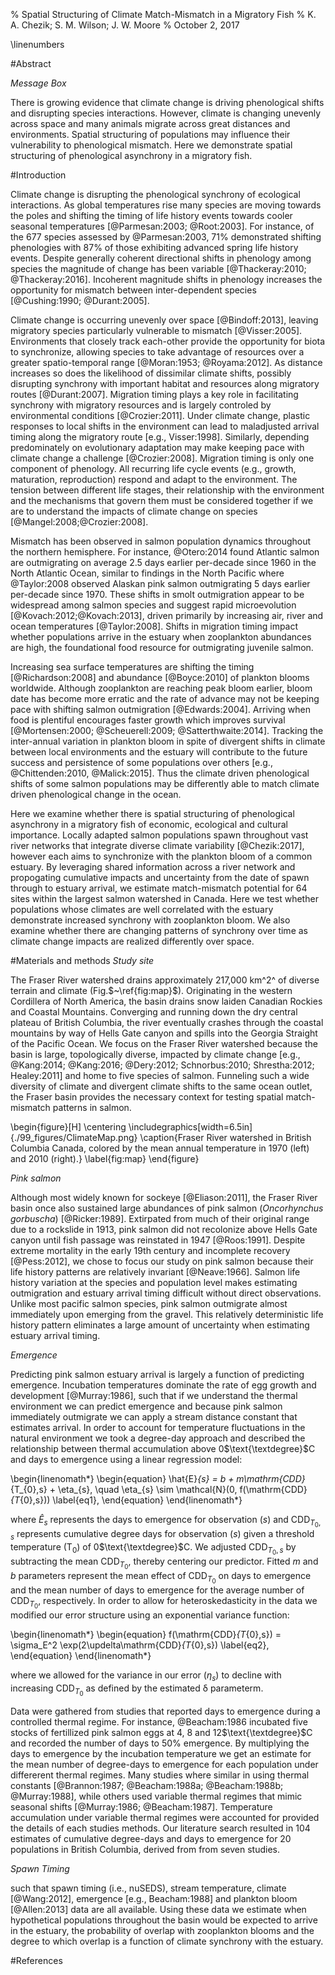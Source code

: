 % Spatial Structuring of Climate Match-Mismatch in a Migratory Fish
% K. A. Chezik; S. M. Wilson; J. W. Moore
% October 2, 2017

\linenumbers

#Abstract

*Message Box*

There is growing evidence that climate change is driving phenological shifts and disrupting species interactions. However, climate is changing unevenly across space and many animals migrate across great distances and environments. Spatial structuring of populations may influence their vulnerability to phenological mismatch. Here we demonstrate spatial structuring of phenological asynchrony in a migratory fish.

#Introduction

Climate change is disrupting the phenological synchrony of ecological interactions. As global temperatures rise many species are moving towards the poles and shifting the timing of life history events towards cooler seasonal temperatures [@Parmesan:2003; @Root:2003]. For instance, of the 677 species assessed by @Parmesan:2003, 71\% demonstrated shifting phenologies with 87\% of those exhibiting advanced spring life history events. Despite generally coherent directional shifts in phenology among species the magnitude of change has been variable [@Thackeray:2010; @Thackeray:2016]. Incoherent magnitude shifts in phenology increases the opportunity for mismatch between inter-dependent species [@Cushing:1990; @Durant:2005].

Climate change is occurring unevenly over space [@Bindoff:2013], leaving migratory species particularly vulnerable to mismatch [@Visser:2005]. Environments that closely track each-other provide the opportunity for biota to synchronize, allowing species to take advantage of resources over a greater spatio-temporal range [@Moran:1953; @Royama:2012]. As distance increases so does the likelihood of dissimilar climate shifts, possibly disrupting synchrony with important habitat and resources along migratory routes [@Durant:2007]. Migration timing plays a key role in facilitating synchrony with migratory resources and is largely controled by environmental conditions [@Crozier:2011]. Under climate change, plastic responses to local shifts in the environment can lead to maladjusted arrival timing along the migratory route [e.g., Visser:1998]. Similarly, depending predominately on evolutionary adaptation may make keeping pace with climate change a challenge [@Crozier:2008]. Migration timing is only one component of phenology. All recurring life cycle events (e.g., growth, maturation, reproduction) respond and adapt to the environment. The tension between different life stages, their relationship with the environment and the mechanisms that govern them must be considered together if we are to understand the impacts of climate change on species [@Mangel:2008;@Crozier:2008].

Mismatch has been observed in salmon population dynamics throughout the northern hemisphere. For instance, @Otero:2014 found Atlantic salmon are outmigrating on average 2.5 days earlier per-decade since 1960 in the North Atlantic Ocean, similar to findings in the North Pacific where @Taylor:2008 observed Alaskan pink salmon outmigrating 5 days earlier per-decade since 1970. These shifts in smolt outmigration appear to be widespread among salmon species and suggest rapid microevolution [@Kovach:2012;@Kovach:2013], driven primarily by increasing air, river and ocean temperatures [@Taylor:2008]. Shifts in migration timing impact whether populations arrive in the estuary when zooplankton abundances are high, the foundational food resource for outmigrating juvenile salmon.

Increasing sea surface temperatures are shifting the timing [@Richardson:2008] and abundance [@Boyce:2010] of plankton blooms worldwide. Although zooplankton are reaching peak bloom earlier, bloom date has become more erratic and the rate of advance may not be keeping pace with shifting salmon outmigration [@Edwards:2004]. Arriving when food is plentiful encourages faster growth which improves survival [@Mortensen:2000; @Scheuerell:2009; @Satterthwaite:2014]. Tracking the inter-annual variation in plankton bloom in spite of divergent shifts in climate between local environments and the estuary will contribute to the future success and persistence of some populations over others [e.g., @Chittenden:2010, @Malick:2015]. Thus the climate driven phenological shifts of some salmon populations may be differently able to match climate driven phenological change in the ocean.

Here we examine whether there is spatial structuring of phenological asynchrony in a migratory fish of economic, ecological and cultural importance. Locally adapted salmon populations spawn throughout vast river networks that integrate diverse climate variability [@Chezik:2017], however each aims to synchronize with the plankton bloom of a common estuary. By leveraging shared information across a river network and propogating cumulative impacts and uncertainty from the date of spawn through to estuary arrival, we estimate match-mismatch potential for 64 sites within the largest salmon watershed in Canada. Here we test whether populations whose climates are well correlated with the estuary demonstrate increased synchrony with zooplankton bloom. We also examine whether there are changing patterns of synchrony over time as climate change impacts are realized differently over space.

#Materials and methods
*Study site*

The Fraser River watershed drains approximately 217,000 km^2^ of diverse terrain and climate (Fig.$~\ref{fig:map}$). Originating in the western Cordillera of North America, the basin drains snow laiden Canadian Rockies and Coastal Mountains. Converging and running down the dry central plateau of British Columbia, the river eventually crashes through the coastal mountains by way of Hells Gate canyon and spills into the Georgia Straight of the Pacific Ocean. We focus on the Fraser River watershed because the basin is large, topologically diverse, impacted by climate change [e.g., @Kang:2014; @Kang:2016; @Dery:2012; Schnorbus:2010; Shrestha:2012; Healey:2011] and home to five species of salmon. Funneling such a wide diversity of climate and divergent climate shifts to the same ocean outlet, the Fraser basin provides the necessary context for testing spatial match-mismatch patterns in salmon. 

\begin{figure}[H]
\centering
\includegraphics[width=6.5in]{./99_figures/ClimateMap.png}
\caption{Fraser River watershed in British Columbia Canada, colored by the mean annual temperature in 1970 (left) and 2010 (right).}
\label{fig:map}
\end{figure}

*Pink salmon*

Although most widely known for sockeye [@Eliason:2011], the Fraser River basin once also sustained large abundances of pink salmon (*Oncorhynchus gorbuscha*) [@Ricker:1989]. Extirpated from much of their original range due to a rockslide in 1913, pink salmon did not recolonize above Hells Gate canyon until fish passage was reinstated in 1947 [@Roos:1991]. Despite extreme mortality in the early 19th century and incomplete recovery [@Pess:2012], we chose to focus our study on pink salmon because their life history patterns are relatively invariant [@Neave:1966]. Salmon life history variation at the species and population level makes estimating outmigration and estuary arrival timing difficult without direct observations. Unlike most pacific salmon species, pink salmon outmigrate almost immediately upon emerging from the gravel. This relatively deterministic life history pattern eliminates a large amount of uncertainty when estimating estuary arrival timing. 

*Emergence*

Predicting pink salmon estuary arrival is largely a function of predicting emergence. Incubation temperatures dominate the rate of egg growth and development [@Murray:1986], such that if we understand the thermal environment we can predict emergence and because pink salmon immediately outmigrate we can apply a stream distance constant that estimates arrival. In order to account for temperature fluctuations in the natural environment we took a degree-day approach and described the relationship between thermal accumulation above 0$\text{\textdegree}$C and days to emergence using a linear regression model:

\begin{linenomath*}
\begin{equation}
	\hat{E}_{s} = b + m\mathrm{CDD}_{T_{0},s} + \eta_{s}, \quad
  \eta_{s} \sim \mathcal{N}(0, f(\mathrm{CDD}_{T_{0},s})) \label{eq1},
\end{equation}
\end{linenomath*}

where $\hat{E}_{s}$ represents the days to emergence for observation ($s$) and $\mathrm{CDD}_{T_{0},s}$ represents cumulative degree days for observation ($s$) given a threshold temperature ($\mathrm{T}_{0}$) of 0$\text{\textdegree}$C. We adjusted $\mathrm{CDD}_{T_{0},s}$ by subtracting the mean $\mathrm{CDD}_{T_{0}}$, thereby centering our predictor. Fitted $m$ and $b$ parameters represent the mean effect of $\mathrm{CDD}_{T_{0}}$ on days to emergence and the mean number of days to emergence for the average number of $\mathrm{CDD}_{T_{0}}$, respectively. In order to allow for heteroskedasticity in the data we modified our error structure using an exponential variance function:

\begin{linenomath*}
\begin{equation}
	f(\mathrm{CDD}_{T_{0},s}) = \sigma_E^2 \exp(2\updelta\mathrm{CDD}_{T_{0},s}) \label{eq2},
\end{equation}
\end{linenomath*}

where we allowed for the variance in our error ($\eta_{s}$) to decline with increasing $\mathrm{CDD}_{T_{0}}$ as defined by the estimated $\updelta$ parameterm.

Data were gathered from studies that reported days to emergence during a controlled thermal regime. For instance, @Beacham:1986 incubated five stocks of fertillized pink salmon eggs at 4, 8 and 12$\text{\textdegree}$C and recorded the number of days to 50\% emergence. By multiplying the days to emergence by the incubation temperature we get an estimate for the mean number of degree-days to emergence for each population under differerent thermal regimes. Many studies where similar in using thermal constants [@Brannon:1987; @Beacham:1988a; @Beacham:1988b; @Murray:1988], while others used variable thermal regimes that mimic seasonal shifts [@Murray:1986; @Beacham:1987]. Temperature accumulation under variable thermal regimes were accounted for provided the details of each studies methods. Our literature search resulted in 104 estimates of cumulative degree-days and days to emergence for 20 populations in British Columbia, derived from from seven studies.

*Spawn Timing*



such that spawn timing (i.e., nuSEDS), stream temperature, climate [@Wang:2012], emergence [e.g., Beacham:1988] and plankton bloom [@Allen:2013] data are all available. Using these data we estimate when hypothetical populations throughout the basin would be expected to arrive in the estuary, the probability of overlap with zooplankton blooms and the degree to which overlap is a function of climate synchrony with the estuary.


#References
